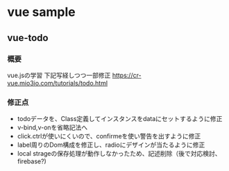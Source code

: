 # vue sample
## vue-todo
### 概要
vue.jsの学習 下記写経しつつ一部修正
https://cr-vue.mio3io.com/tutorials/todo.html

### 修正点
- todoデータを、Class定義してインスタンスをdataにセットするように修正
- v-bind,v-onを省略記法へ
- click.ctrlが使いにくいので、confirmeを使い警告を出すように修正
- label周りのDom構成を修正し、radioにデザインが当たるように修正
- local strageの保存処理が動作しなかったため、記述削除（後で対応検討、firebase?)
